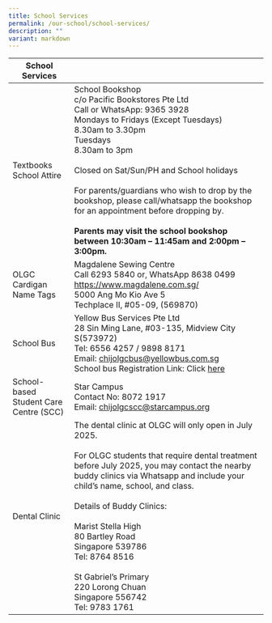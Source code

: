```yaml
---
title: School Services
permalink: /our-school/school-services/
description: ""
variant: markdown
---
```

| School Services                        |                                                                                                                                                                                                                                                                                                                                                                                                                                                              |
|----------------------------------------|--------------------------------------------------------------------------------------------------------------------------------------------------------------------------------------------------------------------------------------------------------------------------------------------------------------------------------------------------------------------------------------------------------------------------------------------------------------|
| Textbooks<br>School Attire             | School Bookshop<br>c/o Pacific Bookstores Pte Ltd<br>Call or WhatsApp: 9365 3928<br>Mondays to Fridays (Except Tuesdays)<br>8.30am to 3.30pm<br>Tuesdays<br>8.30am to 3pm<br><br>Closed on Sat/Sun/PH and School holidays<br><br>For parents/guardians who wish to drop by the bookshop, please call/whatsapp the bookshop for an appointment before dropping by.<br><br><strong>Parents may visit the school bookshop between 10:30am – 11:45am and 2:00pm – 3:00pm. |
| OLGC Cardigan<br>Name Tags             | Magdalene Sewing Centre<br>Call 6293 5840 or, WhatsApp 8638 0499<br>https://www.magdalene.com.sg/<br>5000 Ang Mo Kio Ave 5<br>Techplace II, #05-09, (569870)                                                                                                                                                                                                                                                                                                 |
| School Bus                             | Yellow Bus Services Pte Ltd<br>28 Sin Ming Lane, #03-135, Midview City S(573972)<br>Tel: 6556 4257 / 9898 8171<br>Email: chijolgcbus@yellowbus.com.sg<br>School bus Registration Link: Click [here](https://yellowbus.adaptivebizapp.com/REGISTRATION/CREATEBYSCHOOL?IDE=cjXlSbTPCUIoYqCDs/4NkyXCpKggXBdeSVpSCKSuNMD0xZ8RybQMU7M4VwJuHdke+nVdsP7QxS3LvC/XSvgnqBV1BX9vNBADfFRxW86nI9Q=)                                                                                                                                                                                                                                                            |
| School-based Student Care Centre (SCC) | Star Campus<br>Contact No: 8072 1917<br>Email: chijolgcscc@starcampus.org                                                                                                                                                                                                                                                                                                                                                                                    |
| Dental Clinic                          | The dental clinic at OLGC will only open in July 2025.<br><br>For OLGC students that require dental treatment before July 2025, you may contact the nearby buddy clinics via Whatsapp and include your child’s name, school, and class.<br><br>Details of Buddy Clinics:<br><br>Marist Stella High<br>80 Bartley Road<br>Singapore 539786<br>Tel: 8764 8516<br><br>St Gabriel’s Primary<br>220 Lorong Chuan<br>Singapore 556742<br>Tel: 9783 1761            |</strong>